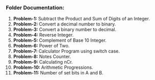 <h3>Folder Documentation: </h3>
<ol>
    <li><b>Problem-1: </b>Subtract the Product and Sum of Digits of an Integer.</li>
    <li><b>Problem-2: </b>Convert a decimal number to binary.</li>
    <li><b>Problem-3: </b>Convert a binary number to decimal.</li>
    <li><b>Problem-4: </b>Reverse Integer.</li>
    <li><b>Problem-5: </b>Complement of Base 10 Integer.</li>
    <li><b>Problem-6: </b>Power of Two.</li>
    <li><b>Problem-7: </b>Calculator Program using switch case.</li>
    <li><b>Problem-8: </b>Notes Counter.</li>
    <li><b>Problem-9: </b>Calculating nCr.</li>
    <li><b>Problem-10: </b>Arithmetic Progressions.</li>
    <li><b>Problem-11: </b>Number of set bits in A and B.</li>
</ol>
